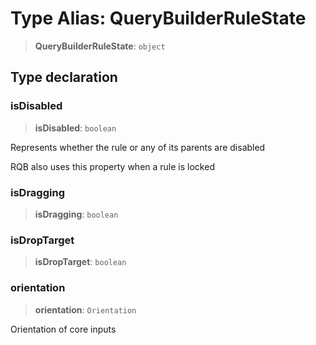 # Type Alias: QueryBuilderRuleState

> **QueryBuilderRuleState**: `object`

## Type declaration

### isDisabled

> **isDisabled**: `boolean`

Represents whether the rule or any of its parents are disabled

RQB also uses this property when a rule is locked

### isDragging

> **isDragging**: `boolean`

### isDropTarget

> **isDropTarget**: `boolean`

### orientation

> **orientation**: `Orientation`

Orientation of core inputs

